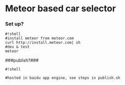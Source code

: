 # Meteor based car selector #


### Set up? ###

```
#!shell
#install meteor from meteor.com
curl http://install.meteor.com| sh
#dev & test
meteor

```


###publish?###

```
#!shell

#hosted in baidu app engine, see steps in publish.sh
```



